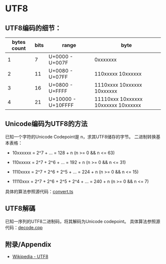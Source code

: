 # UTF8

## UTF8编码的细节：

| bytes count | bits | range               | byte                                  |
|-------------|------|---------------------|---------------------------------------|
|      1      |  7   | U+0000 - U+007F     | 0xxxxxxx                              |
|      2      |  11  | U+0080 - U+07FF     | 110xxxxx 10xxxxxx                     |
|      3      |  16  | U+0800	- U+FFFF     | 1110xxxx 10xxxxxx 10xxxxxx            |
|      4      |  21  | U+10000 - U+10FFFF  | 11110xxx 10xxxxxx 10xxxxxx 10xxxxxx   |

## Unicode编码为UTF8的方法

  已知一个字符的Unicode Codepoint是 n，求其UTF8储存的字节。
  二进制转换基本表格：

   - 10xxxxxx = 2^7 + ... = 128 + n (n >= 0 && n <= 63)

   - 110xxxxx = 2^7 + 2^6 + ... = 192 + n (n >= 0 && n <= 31)

   - 1110xxxx = 2^7 + 2^6 + 2^5 + ... = 224 + n (n >= 0 && n <= 15)

   - 11110xxx = 2^7 + 2^6 + 2^5 + 2^4 + ... = 240 + n (n >= 0 && n <= 7)

  具体的算法参照源代码：[convert.ts](./code/convert.ts)

## UTF8解碼
  已知一序列的UTF8二进制码，将其解码为Unicode codepoint。
  具体算法参照源代码：[decode.cpp](./code/decode.cpp)

## 附录/Appendix

  - [Wikipedia - UTF8](https://en.wikipedia.org/wiki/UTF-8)
